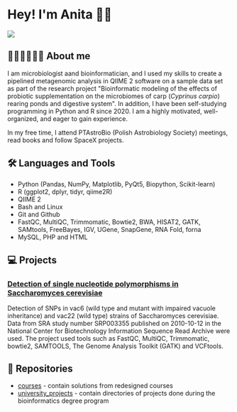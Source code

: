 # Hey! I'm Anita 👋🏼

[![](https://img.shields.io/badge/LinkedIn-blue?logo=linkedin&logoColor=white)](https://www.linkedin.com/in/anita-brzoza/)

## 🧑🏼‍🔬👩🏼‍💻 About me

I am  microbiologist aand bioinformatician, and I used my skills to create a pipelined metagenomic analysis in QIIME 2 software on a sample data set as part of the research project "Bioinformatic modeling of the effects of probiotic supplementation on the microbiomes of carp (_Cyprinus carpio_) rearing ponds and digestive system". In addition, I have been self-studying programming in Python and R since 2020. I am a highly motivated, well-organized, and eager to gain experience. 

In my free time, I attend PTAstroBio (Polish Astrobiology Society) meetings, read books and follow SpaceX projects.

## 🛠️ Languages and Tools
  
* Python (Pandas, NumPy, Matplotlib, PyQt5, Biopython, Scikit-learn)
* R (ggplot2, dplyr, tidyr, qiime2R)
* QIIME 2
* Bash and Linux
* Git and Github
* FastQC, MultiQC, Trimmomatic, Bowtie2, BWA, HISAT2, GATK, SAMtools, FreeBayes, IGV, UGene, SnapGene, RNA Fold, forna
* MySQL, PHP and HTML

## 💻 Projects

### [Detection of single nucleotide polymorphisms in Saccharomyces cerevisiae](https://github.com/anita-brzoza/university_projects/blob/main/NGS_data_analysis/REPORT.md)
Detection of SNPs in vac6 (wild type and mutant with impaired vacuole inheritance) and vac22 (wild type) strains of Saccharomyces cerevisiae. Data from SRA study number SRP003355 published on 2010-10-12 in the National Center for Biotechnology Information Sequence Read Archive were used. The project used tools such as FastQC, MultiQC, Trimmomatic, bowtie2, SAMTOOLS, The Genome Analysis Toolkit (GATK) and VCFtools.


## 📂 Repositories

* [courses](https://github.com/anita-brzoza/courses/) - contain solutions from redesigned courses
* [university_projects](https://github.com/anita-brzoza/university_projects/) - contain directories of projects done during the bioinformatics degree program


<!--
**anita-brzoza/anita-brzoza** is a ✨ _special_ ✨ repository because its `README.md` (this file) appears on your GitHub profile.

Here are some ideas to get you started:

- 🔭 I’m currently working on ...
- 🌱 I’m currently learning ...
- 👯 I’m looking to collaborate on ...
- 🤔 I’m looking for help with ...
- 💬 Ask me about ...
- 📫 How to reach me: ...
- 😄 Pronouns: ...
- ⚡ Fun fact: ...
-->
